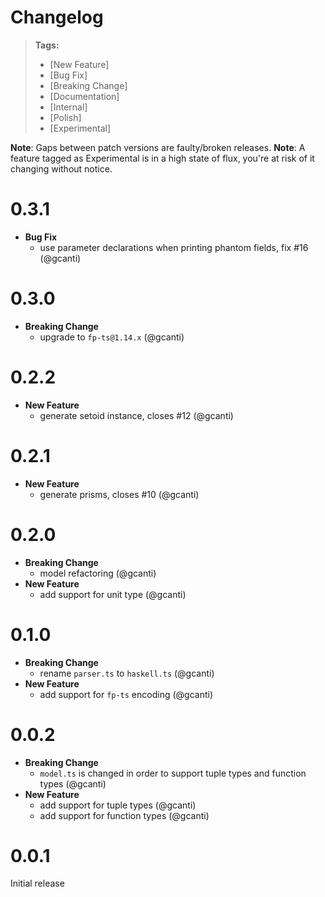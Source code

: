 # Changelog

> **Tags:**
>
> - [New Feature]
> - [Bug Fix]
> - [Breaking Change]
> - [Documentation]
> - [Internal]
> - [Polish]
> - [Experimental]

**Note**: Gaps between patch versions are faulty/broken releases.
**Note**: A feature tagged as Experimental is in a high state of flux, you're at risk of it changing without notice.

# 0.3.1

- **Bug Fix**
  - use parameter declarations when printing phantom fields, fix #16 (@gcanti)

# 0.3.0

- **Breaking Change**
  - upgrade to `fp-ts@1.14.x` (@gcanti)

# 0.2.2

- **New Feature**
  - generate setoid instance, closes #12 (@gcanti)

# 0.2.1

- **New Feature**
  - generate prisms, closes #10 (@gcanti)

# 0.2.0

- **Breaking Change**
  - model refactoring (@gcanti)
- **New Feature**
  - add support for unit type (@gcanti)

# 0.1.0

- **Breaking Change**
  - rename `parser.ts` to `haskell.ts` (@gcanti)
- **New Feature**
  - add support for `fp-ts` encoding (@gcanti)

# 0.0.2

- **Breaking Change**
  - `model.ts` is changed in order to support tuple types and function types (@gcanti)
- **New Feature**
  - add support for tuple types (@gcanti)
  - add support for function types (@gcanti)

# 0.0.1

Initial release
